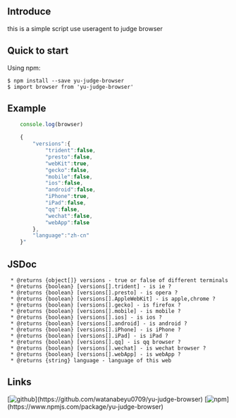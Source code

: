 ## Introduce
this is a simple script use useragent to judge browser

## Quick to start
Using npm:
```shell
$ npm install --save yu-judge-browser
$ import browser from 'yu-judge-browser'
```

## Example
```js
    console.log(browser)

    {
        "versions":{
            "trident":false,
            "presto":false,
            "webKit":true,
            "gecko":false,
            "mobile":false,
            "ios":false,
            "android":false,
            "iPhone":true,
            "iPad":false,
            "qq":false,
            "wechat":false,
            "webApp":false
        },
        "language":"zh-cn"
    }"
 ```

## JSDoc
```jsdoc
 * @returns {object[]} versions - true or false of different terminals
 * @returns {boolean} [versions[].trident] - is ie ?
 * @returns {boolean} [versions[].presto] - is opera ?
 * @returns {boolean} [versions[].AppleWebKit] - is apple,chrome ?
 * @returns {boolean} [versions[].gecko] - is firefox ?
 * @returns {boolean} [versions[].mobile] - is mobile ?
 * @returns {boolean} [versions[].ios] - is ios ?
 * @returns {boolean} [versions[].android] - is android ?
 * @returns {boolean} [versions[].iPhone] - is iPhone ?
 * @returns {boolean} [versions[].iPad] - is iPad ?
 * @returns {boolean} [versions[].qq] - is qq browser ?
 * @returns {boolean} [versions[].wechat] - is wechat browser ?
 * @returns {boolean} [versions[].webApp] - is webApp ?
 * @returns {string} language - language of this web
```

## Links
[![github](http://p0kpwl4c8.bkt.clouddn.com/icon/github_c.png!icon_sm "https://github.com/watanabeyu0709/yu-judge-browser")](https://github.com/watanabeyu0709/yu-judge-browser)
[![npm](http://p0kpwl4c8.bkt.clouddn.com/icon/npm_c.png!icon_sm "https://www.npmjs.com/package/yu-judge-browser")](https://www.npmjs.com/package/yu-judge-browser)
